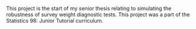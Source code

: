 This project is the start of my senior thesis relating to simulating the robustness of survey weight diagnostic tests. 
This project was a part of the Statistics 98: Junior Tutorial curriculum.
